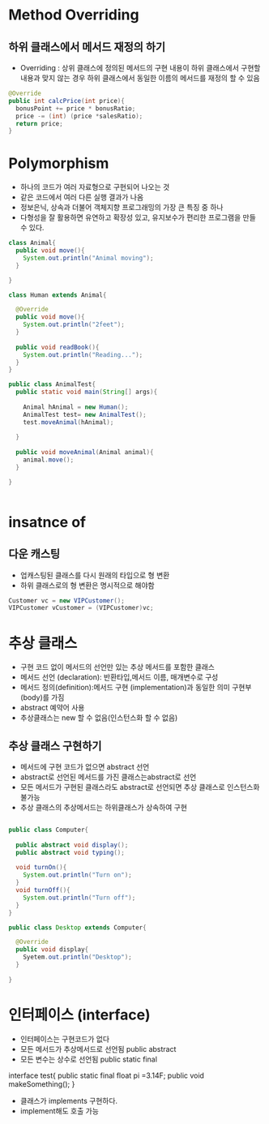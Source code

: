 # Method Overriding

## 하위 클래스에서 메서드 재정의 하기

- Overriding :  상위 클래스에 정의된 메서드의 구현 내용이 하위 클래스에서 구현할 내용과 맞지 않는 경우 하위 클래스에서 동일한 이름의 메서드를 재정의 할 수 있음


```java
@Override
public int calcPrice(int price){
  bonusPoint += price * bonusRatio;
  price -= (int) (price *salesRatio);
  return price;
}
```

# Polymorphism

- 하나의 코드가 여러 자료형으로 구현되어 나오는 것
- 같은 코드에서 여러 다른 실행 결과가 나옴
- 정보은닉, 상속과 더불어 객체지향 프로그래밍의 가장 큰 특징 중 하나
- 다형성을 잘 활용하면 유연하고 확장성 있고, 유지보수가 편리한 프로그램을 만들 수 있다.

```java
class Animal{
  public void move(){
    System.out.println("Animal moving");
  }

}

class Human extends Animal{

  @Override 
  public void move(){
    System.out.println("2feet");
  }
  
  public void readBook(){
    System.out.println("Reading...");
  } 
}

public class AnimalTest{
  public static void main(String[] args){
  
    Animal hAnimal = new Human();
    AnimalTest test= new AnimalTest();
    test.moveAnimal(hAnimal);
  
  }
  
  public void moveAnimal(Animal animal){
    animal.move();
  }

}  
  
```
# insatnce of
## 다운 캐스팅
- 업캐스팅된 클래스를 다시 원래의 타입으로 형 변환
- 하위 클래스로의 형 변환은 명시적으로 해야함

```java
Customer vc = new VIPCustomer();
VIPCustomer vCustomer = (VIPCustomer)vc;
```

# 추상 클래스
- 구현 코드 없이 메서드의 선언만 있는 추상 메서드를 포함한 클래스
- 메서드 선언 (declaration): 반환타입,메서드 이름, 매개변수로 구성
- 메서드 정의(definition):메서드 구현 (implementation)과 동일한 의미 구현부(body)를 가짐
- abstract 예약어 사용
- 추상클래스는 new 할 수 없음(인스턴스화 할 수 없음)

## 추상 클래스 구현하기
- 메서드에 구현 코드가 없으면 abstract 선언
- abstract로 선언된 메서드를 가진 클래스는abstract로 선언
- 모든 메서드가 구현된 클래스라도 abstract로 선언되면 추상 클래스로 인스턴스화 불가능
- 추상 클래스의 추상메서드는 하위클래스가 상속하여 구현

```java

public class Computer{
  
  public abstract void display();
  public abstract void typing();
  
  void turnOn(){
    System.out.println("Turn on");
  }
  void turnOff(){
    System.out.println("Turn off");
  }
}

public class Desktop extends Computer{

  @Override
  public void display{
    Syetem.out.println("Desktop");
  }
  
}
```  

# 인터페이스 (interface)

- 인터페이스는 구현코드가 없다
- 모든 메서드가 추상메서드로 선언됨 public abstract
- 모든 변수는 상수로 선언됨 public static final

interface test{
  public static final float pi =3.14F;
  public void makeSomething();
}

- 클래스가 implements 구현하다.
- implement해도 호출 가능












